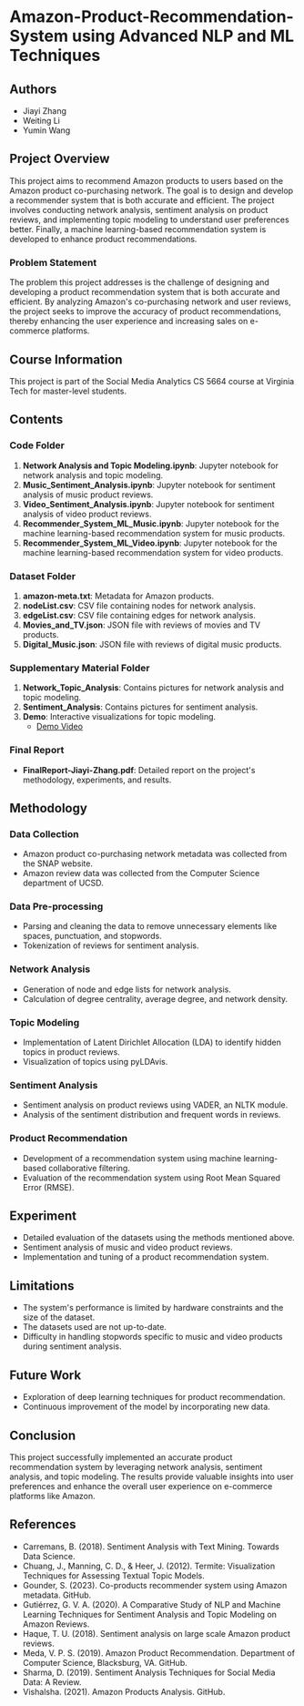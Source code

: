 # Amazon-Product-Recommendation-System using Advanced NLP and ML Techniques

## Authors
- Jiayi Zhang
- Weiting Li
- Yumin Wang

## Project Overview
This project aims to recommend Amazon products to users based on the Amazon product co-purchasing network. The goal is to design and develop a recommender system that is both accurate and efficient. The project involves conducting network analysis, sentiment analysis on product reviews, and implementing topic modeling to understand user preferences better. Finally, a machine learning-based recommendation system is developed to enhance product recommendations.

### Problem Statement
The problem this project addresses is the challenge of designing and developing a product recommendation system that is both accurate and efficient. By analyzing Amazon's co-purchasing network and user reviews, the project seeks to improve the accuracy of product recommendations, thereby enhancing the user experience and increasing sales on e-commerce platforms.

## Course Information
This project is part of the Social Media Analytics CS 5664 course at Virginia Tech for master-level students.

## Contents

### Code Folder
1. **Network Analysis and Topic Modeling.ipynb**: Jupyter notebook for network analysis and topic modeling.
2. **Music_Sentiment_Analysis.ipynb**: Jupyter notebook for sentiment analysis of music product reviews.
3. **Video_Sentiment_Analysis.ipynb**: Jupyter notebook for sentiment analysis of video product reviews.
4. **Recommender_System_ML_Music.ipynb**: Jupyter notebook for the machine learning-based recommendation system for music products.
5. **Recommender_System_ML_Video.ipynb**: Jupyter notebook for the machine learning-based recommendation system for video products.

### Dataset Folder
1. **amazon-meta.txt**: Metadata for Amazon products.
2. **nodeList.csv**: CSV file containing nodes for network analysis.
3. **edgeList.csv**: CSV file containing edges for network analysis.
4. **Movies_and_TV.json**: JSON file with reviews of movies and TV products.
5. **Digital_Music.json**: JSON file with reviews of digital music products.

### Supplementary Material Folder
1. **Network_Topic_Analysis**: Contains pictures for network analysis and topic modeling.
2. **Sentiment_Analysis**: Contains pictures for sentiment analysis.
3. **Demo**: Interactive visualizations for topic modeling.
   - [Demo Video](https://www.youtube.com/watch?v=8ae4x3PKybM)

### Final Report
- **FinalReport-Jiayi-Zhang.pdf**: Detailed report on the project's methodology, experiments, and results.

## Methodology

### Data Collection
- Amazon product co-purchasing network metadata was collected from the SNAP website.
- Amazon review data was collected from the Computer Science department of UCSD.

### Data Pre-processing
- Parsing and cleaning the data to remove unnecessary elements like spaces, punctuation, and stopwords.
- Tokenization of reviews for sentiment analysis.

### Network Analysis
- Generation of node and edge lists for network analysis.
- Calculation of degree centrality, average degree, and network density.

### Topic Modeling
- Implementation of Latent Dirichlet Allocation (LDA) to identify hidden topics in product reviews.
- Visualization of topics using pyLDAvis.

### Sentiment Analysis
- Sentiment analysis on product reviews using VADER, an NLTK module.
- Analysis of the sentiment distribution and frequent words in reviews.

### Product Recommendation
- Development of a recommendation system using machine learning-based collaborative filtering.
- Evaluation of the recommendation system using Root Mean Squared Error (RMSE).

## Experiment
- Detailed evaluation of the datasets using the methods mentioned above.
- Sentiment analysis of music and video product reviews.
- Implementation and tuning of a product recommendation system.

## Limitations
- The system's performance is limited by hardware constraints and the size of the dataset.
- The datasets used are not up-to-date.
- Difficulty in handling stopwords specific to music and video products during sentiment analysis.

## Future Work
- Exploration of deep learning techniques for product recommendation.
- Continuous improvement of the model by incorporating new data.

## Conclusion
This project successfully implemented an accurate product recommendation system by leveraging network analysis, sentiment analysis, and topic modeling. The results provide valuable insights into user preferences and enhance the overall user experience on e-commerce platforms like Amazon.

## References
- Carremans, B. (2018). Sentiment Analysis with Text Mining. Towards Data Science.
- Chuang, J., Manning, C. D., & Heer, J. (2012). Termite: Visualization Techniques for Assessing Textual Topic Models.
- Gounder, S. (2023). Co-products recommender system using Amazon metadata. GitHub.
- Gutiérrez, G. V. A. (2020). A Comparative Study of NLP and Machine Learning Techniques for Sentiment Analysis and Topic Modeling on Amazon Reviews.
- Haque, T. U. (2018). Sentiment analysis on large scale Amazon product reviews.
- Meda, V. P. S. (2019). Amazon Product Recommendation. Department of Computer Science, Blacksburg, VA. GitHub.
- Sharma, D. (2019). Sentiment Analysis Techniques for Social Media Data: A Review.
- Vishalsha. (2021). Amazon Products Analysis. GitHub.
